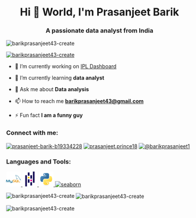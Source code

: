 <h1 align="center">Hi 👋 World, I'm Prasanjeet Barik</h1>
<h3 align="center">A passionate data analyst from India</h3>

<p align="left"> <img src="https://komarev.com/ghpvc/?username=barikprasanjeet43-create&label=Profile%20views&color=0e75b6&style=flat" alt="barikprasanjeet43-create" /> </p>

<p align="left"> <a href="https://github.com/ryo-ma/github-profile-trophy"><img src="https://github-profile-trophy.vercel.app/?username=barikprasanjeet43-create" alt="barikprasanjeet43-create" /></a> </p>

- 🔭 I’m currently working on [IPL Dashboard](https://github.com/barikprasanjeet43-create/IPL-Dashboard/tree/main)

- 🌱 I’m currently learning **data analyst**

- 💬 Ask me about **Data analysis**

- 📫 How to reach me **barikprasanjeet43@gmail.com**

- ⚡ Fun fact **I am a funny guy**

<h3 align="left">Connect with me:</h3>
<p align="left">
<a href="https://linkedin.com/in/prasanjeet-barik-b19334228" target="blank"><img align="center" src="https://raw.githubusercontent.com/rahuldkjain/github-profile-readme-generator/master/src/images/icons/Social/linked-in-alt.svg" alt="prasanjeet-barik-b19334228" height="30" width="40" /></a>
<a href="https://instagram.com/prasanjeet.prince18" target="blank"><img align="center" src="https://raw.githubusercontent.com/rahuldkjain/github-profile-readme-generator/master/src/images/icons/Social/instagram.svg" alt="prasanjeet.prince18" height="30" width="40" /></a>
<a href="https://www.hackerrank.com/@barikprasanjeet1" target="blank"><img align="center" src="https://raw.githubusercontent.com/rahuldkjain/github-profile-readme-generator/master/src/images/icons/Social/hackerrank.svg" alt="@barikprasanjeet1" height="30" width="40" /></a>
</p>

<h3 align="left">Languages and Tools:</h3>
<p align="left"> <a href="https://www.mysql.com/" target="_blank" rel="noreferrer"> <img src="https://raw.githubusercontent.com/devicons/devicon/master/icons/mysql/mysql-original-wordmark.svg" alt="mysql" width="40" height="40"/> </a> <a href="https://pandas.pydata.org/" target="_blank" rel="noreferrer"> <img src="https://raw.githubusercontent.com/devicons/devicon/2ae2a900d2f041da66e950e4d48052658d850630/icons/pandas/pandas-original.svg" alt="pandas" width="40" height="40"/> </a> <a href="https://www.python.org" target="_blank" rel="noreferrer"> <img src="https://raw.githubusercontent.com/devicons/devicon/master/icons/python/python-original.svg" alt="python" width="40" height="40"/> </a> <a href="https://seaborn.pydata.org/" target="_blank" rel="noreferrer"> <img src="https://seaborn.pydata.org/_images/logo-mark-lightbg.svg" alt="seaborn" width="40" height="40"/> </a> </p>

<p><img align="left" src="https://github-readme-stats.vercel.app/api/top-langs?username=barikprasanjeet43-create&show_icons=true&locale=en&layout=compact" alt="barikprasanjeet43-create" /></p>

<p>&nbsp;<img align="center" src="https://github-readme-stats.vercel.app/api?username=barikprasanjeet43-create&show_icons=true&locale=en" alt="barikprasanjeet43-create" /></p>

<p><img align="center" src="https://github-readme-streak-stats.herokuapp.com/?user=barikprasanjeet43-create&" alt="barikprasanjeet43-create" /></p>

